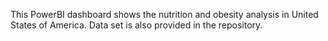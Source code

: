 This PowerBI dashboard shows the nutrition and obesity analysis in United States of America.
Data set is also provided in the repository. 
